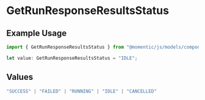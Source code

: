 # GetRunResponseResultsStatus

## Example Usage

```typescript
import { GetRunResponseResultsStatus } from "@momentic/js/models/components";

let value: GetRunResponseResultsStatus = "IDLE";
```

## Values

```typescript
"SUCCESS" | "FAILED" | "RUNNING" | "IDLE" | "CANCELLED"
```
